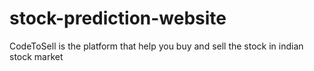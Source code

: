 # stock-prediction-website
CodeToSell is the platform that help you buy and sell the stock in indian stock market
